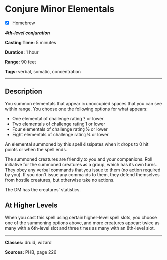 # Conjure Minor Elementals

- [x] Homebrew

***4th-level conjuration***

**Casting Time:** 5 minutes

**Duration:** 1 hour

**Range:** 90 feet

**Tags:** verbal, somatic, concentration

---

## Description
You summon elementals that appear in unoccupied spaces that you can see within range.
You choose one the following options for what appears:
- One elemental of challenge rating 2 or lower
- Two elementals of challenge rating 1 or lower
- Four elementals of challenge rating ½ or lower
- Eight elementals of challenge rating ¼ or lower

An elemental summoned by this spell dissipates when it drops to 0 hit points or when the spell ends.

The summoned creatures are friendly to you and your companions.
Roll initiative for the summoned creatures as a group, which has its own turns.
They obey any verbal commands that you issue to them (no action required by you).
If you don't issue any commands to them, they defend themselves from hostile creatures, but otherwise take no actions.

The DM has the creatures' statistics.

## At Higher Levels
When you cast this spell using certain higher-level spell slots, you choose one of the summoning options above, and more creatures appear: twice as many with a 6th-level slot and three times as many with an 8th-level slot.

---

**Classes:** druid, wizard

**Sources:** PHB, page 226
